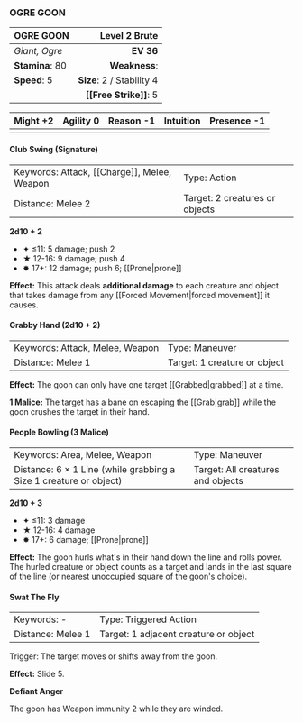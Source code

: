 ### OGRE GOON

| OGRE GOON       |         **Level 2 Brute** |
| :-------------- | ------------------------: |
| *Giant, Ogre*   |                 **EV 36** |
| **Stamina**: 80 |             **Weakness**: |
| **Speed**: 5    | **Size**: 2 / Stability 4 |
|                 |    **[[Free Strike]]**: 5 |

| **Might** +2 | **Agility** 0 | **Reason** -1 | **Intuition** | **Presence** -1 |
| ------------ | ------------- | ------------- | ------------- | --------------- |
|              |               |               |               |                 |

#### Club Swing (Signature)

|                                             |                                |
| :------------------------------------------ | :----------------------------- |
| Keywords: Attack, [[Charge]], Melee, Weapon | Type: Action                   |
| Distance: Melee 2                           | Target: 2 creatures or objects |

**2d10 + 2**

- ✦ ≤11: 5 damage; push 2
- ★ 12-16: 9 damage; push 4
- ✸ 17+: 12 damage; push 6; [[Prone|prone]]

**Effect:** This attack deals **additional damage** to each creature and object that takes damage from any [[Forced Movement|forced movement]] it causes.

#### Grabby Hand (2d10 + 2)

|                                 |                              |
| :------------------------------ | :--------------------------- |
| Keywords: Attack, Melee, Weapon | Type: Maneuver               |
| Distance: Melee 1               | Target: 1 creature or object |

**Effect:** The goon can only have one target [[Grabbed|grabbed]] at a time.

**1 Malice:** The target has a bane on escaping the [[Grab|grab]] while the goon crushes the target in their hand.

#### People Bowling (3 Malice)

|                                                                   |                                   |
| :---------------------------------------------------------------- | :-------------------------------- |
| Keywords: Area, Melee, Weapon                                     | Type: Maneuver                    |
| Distance: 6 × 1 Line (while grabbing a Size 1 creature or object) | Target: All creatures and objects |

**2d10 + 3**

- ✦ ≤11: 3 damage
- ★ 12-16: 4 damage
- ✸ 17+: 6 damage; [[Prone|prone]]

**Effect:** The goon hurls what's in their hand down the line and rolls power. The hurled creature or object counts as a target and lands in the last square of the line (or nearest unoccupied square of the goon's choice).

#### Swat The Fly

|                   |                                       |
| :---------------- | :------------------------------------ |
| Keywords: -       | Type: Triggered Action                |
| Distance: Melee 1 | Target: 1 adjacent creature or object |

Trigger: The target moves or shifts away from the goon.

**Effect:** Slide 5.

**Defiant Anger**

The goon has Weapon immunity 2 while they are winded.
